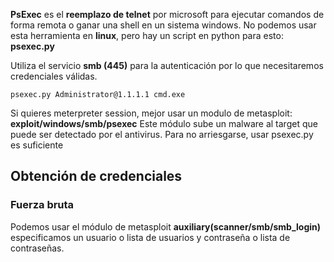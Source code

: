 **PsExec** es el **reemplazo de telnet** por microsoft para ejecutar comandos de forma remota o ganar una shell en un sistema windows. No podemos usar esta herramienta en **linux**, pero hay un script en python para esto: **psexec.py**

Utiliza el servicio **smb (445)** para la autenticación por lo que necesitaremos credenciales válidas.

`psexec.py Administrator@1.1.1.1 cmd.exe`

Si quieres meterpreter session, mejor usar un modulo de metasploit:
**exploit/windows/smb/psexec**
Este módulo sube un malware al target que puede ser detectado por el antivirus. Para no arriesgarse, usar psexec.py es suficiente
## Obtención de credenciales

### Fuerza bruta
Podemos usar el módulo de metasploit **auxiliary(scanner/smb/smb_login)** especificamos un usuario o lista de usuarios y contraseña o lista de contraseñas.

